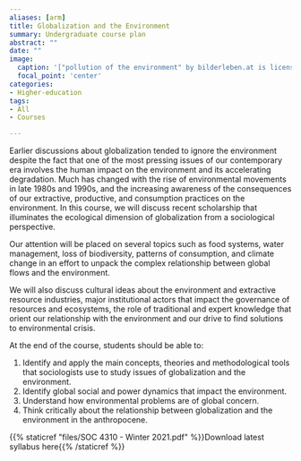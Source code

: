 ```yaml
---
aliases: [arm]
title: Globalization and the Environment
summary: Undergraduate course plan
abstract: ""
date: ""
image:
  caption: '["pollution of the environment" by bilderleben.at is licensed under CC BY-NC-SA 2.0](https://search.creativecommons.org/photos/e1205773-577b-45a1-8e87-892e400a285f)'
  focal_point: 'center'
categories:
- Higher-education
tags:
- All
- Courses

---
```


Earlier discussions about globalization tended to ignore the environment despite the fact that one of the most pressing issues of our contemporary era involves the human impact on the environment and its accelerating degradation. Much has changed with the rise of environmental movements in late 1980s and 1990s, and the increasing awareness of the consequences of our extractive, productive, and consumption practices on the environment. In this course, we will discuss recent scholarship that illuminates the ecological dimension of globalization from a sociological perspective.

Our attention will be placed on several topics such as food systems, water management, loss of biodiversity, patterns of consumption, and climate change in an effort to unpack the complex relationship between global flows and the environment. 

We will also discuss cultural ideas about the environment and extractive resource industries, major institutional actors that impact the governance of resources and ecosystems, the role of traditional and expert knowledge that orient our relationship with the environment and our drive to find solutions to environmental crisis. 

At the end of the course, students should be able to:
1) Identify and apply the main concepts, theories and methodological tools that sociologists use to study issues of globalization and the environment.
2) Identify global social and power dynamics that impact the environment.
3) Understand how environmental problems are of global concern.
4) Think critically about the relationship between globalization and the environment in the anthropocene.

{{% staticref "files/SOC 4310 - Winter 2021.pdf" %}}Download latest syllabus here{{% /staticref %}}
